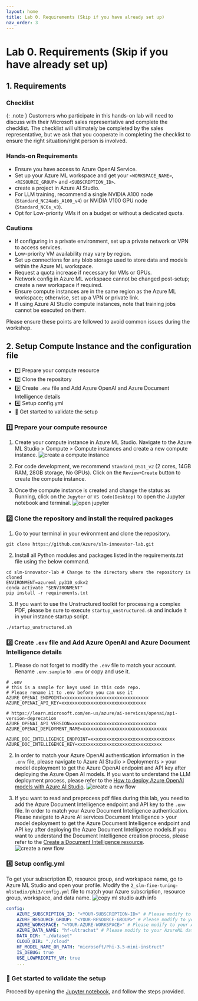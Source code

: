 ```yaml
---
layout: home
title: Lab 0. Requirements (Skip if you have already set up)
nav_order: 3
---
```


# Lab 0. Requirements (Skip if you have already set up)

## 1. Requirements

### Checklist

{: .note }
Customers who participate in this hands-on lab will need to discuss with their Microsoft sales representative and complete the checklist. The checklist will ultimately be completed by the sales representative, but we ask that you cooperate in completing the checklist to ensure the right situation/right person is involved.

### Hands-on Requirements
- Ensure you have access to Azure OpenAI Service.
- Set up your Azure ML workspace and get your `<WORKSPACE_NAME>`, `<RESOURCE_GROUP>` and `<SUBSCRIPTION_ID>`.
- create a project in Azure AI Studio.
- For LLM training, recommend a single NVIDIA A100 node (`Standard_NC24ads_A100_v4`)  or NVIDIA V100 GPU node (`Standard_NC6s_v3`). 
- Opt for Low-priority VMs if on a budget or without a dedicated quota.

### Cautions
- If configuring in a private environment, set up a private network or VPN to access services.
- Low-priority VM availability may vary by region.
- Set up connections for any blob storage used to store data and models within the Azure ML workspace.
- Request a quota increase if necessary for VMs or GPUs.
- Network config in Azure ML workspace cannot be changed post-setup; create a new workspace if required.
- Ensure compute instances are in the same region as the Azure ML workspace; otherwise, set up a VPN or private link.
- If using Azure AI Studio compute instances, note that training jobs cannot be executed on them.

Please ensure these points are followed to avoid common issues during the workshop.

## 2. Setup Compute Instance and the configuration file
- 1️⃣ Prepare your compute resource
- 2️⃣ Clone the repository
- 3️⃣ Create `.env` file and Add Azure OpenAI and Azure Document Intelligence details
- 4️⃣ Setup config.yml
- 🚀 Get started to validate the setup 

### 1️⃣ Prepare your compute resource
1. Create your compute instance in Azure ML Studio. Navigate to the Azure ML Studio > Compute > Compute instances and create a new compute instance.
![create a compute instance](images/create_compute.jpg)

2. For code development, we recommend `Standard_DS11_v2` (2 cores, 14GB RAM, 28GB storage, No GPUs). Click on the `Review+Create` button to create the compute instance.

3. Once the compute instance is created and change the status as Running, click on the `Jupyter` or `VS Code(Desktop)` to open the Jupyter notebook and terminal.
![open jupyter](images/open_jupyter.jpg)

### 2️⃣ Clone the repository and install the required packages
1. Go to your terminal in your evironment and clone the repository. 

```shell
git clone https://github.com/Azure/slm-innovator-lab.git
```


2. Install all Python modules and packages listed in the requirements.txt file using the below command.

```shell
cd slm-innovator-lab # Change to the directory where the repository is cloned
ENVIRONMENT=azureml_py310_sdkv2
conda activate "$ENVIRONMENT"
pip install -r requirements.txt
```

3. If you want to use the Unstructured toolkit for processing a complex PDF, please be sure to execute `startup_unstructured.sh` and include it in your instance startup script.

```shell
./startup_unstructured.sh
```

### 3️⃣ Create `.env` file and Add Azure OpenAI and Azure Document Intelligence details
1. Please do not forget to modify the `.env` file to match your account. Rename `.env.sample` to `.env` or copy and use it.

```shell
# .env
# this is a sample for keys used in this code repo. 
# Please rename it to .env before you can use it
AZURE_OPENAI_ENDPOINT=xxxxxxxxxxxxxxxxxxxxxxxxxxxxxxxx
AZURE_OPENAI_API_KEY=xxxxxxxxxxxxxxxxxxxxxxxxxxxxxxxx

# https://learn.microsoft.com/en-us/azure/ai-services/openai/api-version-deprecation
AZURE_OPENAI_API_VERSION=xxxxxxxxxxxxxxxxxxxxxxxxxxxxxxxx
AZURE_OPENAI_DEPLOYMENT_NAME=xxxxxxxxxxxxxxxxxxxxxxxxxxxxxxxx

AZURE_DOC_INTELLIGENCE_ENDPOINT=xxxxxxxxxxxxxxxxxxxxxxxxxxxxxxxx
AZURE_DOC_INTELLIGENCE_KEY=xxxxxxxxxxxxxxxxxxxxxxxxxxxxxxxx
```

2. In order to match your Azure OpenAI authentication information in the `.env` file, please navigate to Azure AI Studio > Deployments > your model deployment to get the Azure OpenAI endpoint and API key after deploying the Azure Open AI models. If you want to understand the LLM deployment process, please refer to the [How to deploy Azure OpenAI models with Azure AI Studio](https://learn.microsoft.com/en-us/azure/ai-studio/how-to/deploy-models-openai).
![create a new flow](images/copy_api_endpoint_key.jpg)

3. If you want to read and preprocess pdf files during this lab, you need to add the Azure Document Intelligence endpoint and API key to the `.env` file. In order to match your Azure Document Intelligence authentication. Please navigate to Azure AI services Document Intelligence > your model deployment to get the Azure Document Intelligence endpoint and API key after deploying the Azure Document Intelligence models.If you want to understand the Document Intelligence creation process, please refer to the [Create a Document Intelligence resource](https://learn.microsoft.com/en-us/azure/ai-services/document-intelligence/create-document-intelligence-resource?view=doc-intel-4.0.0).
![create a new flow](images/copy_doc_endpoint_key.jpg)



### 4️⃣ Setup config.yml
To get your subscription ID, resource group, and workspace name, go to Azure ML Studio and open your profile. Modify the `2_slm-fine-tuning-mlstudio/phi3/config.yml` file to match your Azure subscription, resource group, workspace, and data name. 
![copy ml studio auth info](images/copy_ml_auth_info.jpg)

```yaml
config:
    AZURE_SUBSCRIPTION_ID: "<YOUR-SUBSCRIPTION-ID>" # Please modify to your subscription
    AZURE_RESOURCE_GROUP: "<YOUR-RESOURCE-GROUP>" # Please modify to your Azure resource group
    AZURE_WORKSPACE: "<YOUR-AZURE-WORKSPACE>" # Please modify to your Azure workspace
    AZURE_DATA_NAME: "hf-ultrachat" # Please modify to your AzureML data name
    DATA_DIR: "./dataset"
    CLOUD_DIR: "./cloud"
    HF_MODEL_NAME_OR_PATH: "microsoft/Phi-3.5-mini-instruct"
    IS_DEBUG: true
    USE_LOWPRIORITY_VM: true
    ...
```


### 🚀 Get started to validate the setup 
Proceed by opening the [Jupyter notebook](get_started.ipynb), and follow the steps provided.